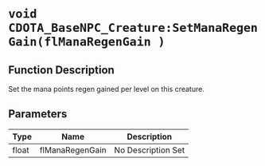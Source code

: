 # `void CDOTA_BaseNPC_Creature:SetManaRegenGain(flManaRegenGain )`
## Function Description
Set the mana points regen gained per level on this creature.
## Parameters
Type|Name|Description
--|--|--
float|flManaRegenGain|No Description Set
